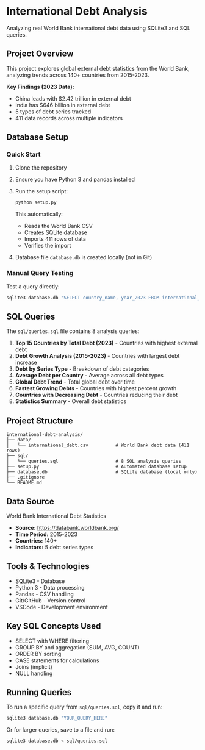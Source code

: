 # International Debt Analysis

Analyzing real World Bank international debt data using SQLite3 and SQL queries.

## Project Overview

This project explores global external debt statistics from the World Bank, analyzing trends across 140+ countries from 2015-2023.

**Key Findings (2023 Data):**
- China leads with $2.42 trillion in external debt
- India has $646 billion in external debt
- 5 types of debt series tracked
- 411 data records across multiple indicators

## Database Setup

### Quick Start

1. Clone the repository
2. Ensure you have Python 3 and pandas installed
3. Run the setup script:
   ```bash
   python setup.py
   ```
   This automatically:
   - Reads the World Bank CSV
   - Creates SQLite database
   - Imports 411 rows of data
   - Verifies the import

4. Database file `database.db` is created locally (not in Git)

### Manual Query Testing

Test a query directly:
```bash
sqlite3 database.db "SELECT country_name, year_2023 FROM international_debt WHERE year_2023 IS NOT NULL ORDER BY year_2023 DESC LIMIT 5;"
```

## SQL Queries

The `sql/queries.sql` file contains 8 analysis queries:

1. **Top 15 Countries by Total Debt (2023)** - Countries with highest external debt
2. **Debt Growth Analysis (2015-2023)** - Countries with largest debt increase
3. **Debt by Series Type** - Breakdown of debt categories
4. **Average Debt per Country** - Average across all debt types
5. **Global Debt Trend** - Total global debt over time
6. **Fastest Growing Debts** - Countries with highest percent growth
7. **Countries with Decreasing Debt** - Countries reducing their debt
8. **Statistics Summary** - Overall debt statistics

## Project Structure

```
international-debt-analysis/
├── data/
│   └── international_debt.csv          # World Bank debt data (411 rows)
├── sql/
│   └── queries.sql                     # 8 SQL analysis queries
├── setup.py                            # Automated database setup
├── database.db                         # SQLite database (local only)
├── .gitignore
└── README.md
```

## Data Source

World Bank International Debt Statistics
- **Source:** https://databank.worldbank.org/
- **Time Period:** 2015-2023
- **Countries:** 140+
- **Indicators:** 5 debt series types

## Tools & Technologies

- SQLite3 - Database
- Python 3 - Data processing
- Pandas - CSV handling
- Git/GitHub - Version control
- VSCode - Development environment

## Key SQL Concepts Used

- SELECT with WHERE filtering
- GROUP BY and aggregation (SUM, AVG, COUNT)
- ORDER BY sorting
- CASE statements for calculations
- Joins (implicit)
- NULL handling

## Running Queries

To run a specific query from `sql/queries.sql`, copy it and run:

```bash
sqlite3 database.db "YOUR_QUERY_HERE"
```

Or for larger queries, save to a file and run:

```bash
sqlite3 database.db < sql/queries.sql
```

